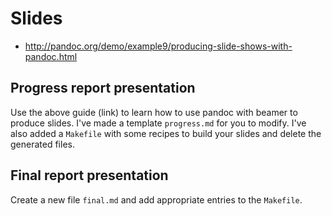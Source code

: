 # Slides

* http://pandoc.org/demo/example9/producing-slide-shows-with-pandoc.html

## Progress report presentation

Use the above guide (link) to learn how to use pandoc with beamer to produce
slides.  I've made a template `progress.md` for you to modify.  I've also
added a `Makefile` with some recipes to build your slides and delete the
generated files.

## Final report presentation

Create a new file `final.md` and add appropriate entries to the `Makefile`.

